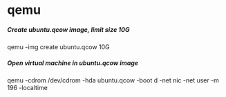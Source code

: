# qemu

##### Create ubuntu.qcow image, limit size 10G

   qemu -img create ubuntu.qcow 10G

##### Open virtual machine in ubuntu.qcow image

   qemu  -cdrom /dev/cdrom -hda ubuntu.qcow -boot d -net nic -net user -m 196 -localtime
